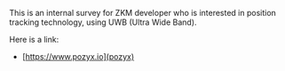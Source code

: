 This is an internal survey for ZKM developer who is interested in position tracking technology, using UWB (Ultra Wide Band).

Here is a link:
- [https://www.pozyx.io](pozyx)